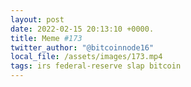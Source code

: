 ```yaml
---
layout: post
date: 2022-02-15 20:13:10 +0000.
title: Meme #173
twitter_author: "@bitcoinnode16"
local_file: /assets/images/173.mp4
tags: irs federal-reserve slap bitcoin
---
```


